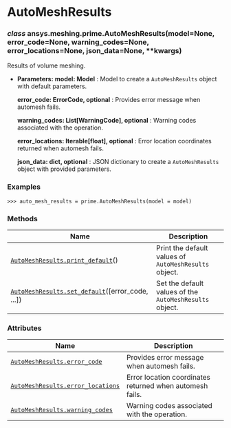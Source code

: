 # AutoMeshResults



### *class* ansys.meshing.prime.AutoMeshResults(model=None, error_code=None, warning_codes=None, error_locations=None, json_data=None, \*\*kwargs)

Results of volume meshing.

* **Parameters:**
  **model: Model**
  : Model to create a `AutoMeshResults` object with default parameters.

  **error_code: ErrorCode, optional**
  : Provides error message when automesh fails.

  **warning_codes: List[WarningCode], optional**
  : Warning codes associated with the operation.

  **error_locations: Iterable[float], optional**
  : Error location coordinates returned when automesh fails.

  **json_data: dict, optional**
  : JSON dictionary to create a `AutoMeshResults` object with provided parameters.

### Examples

```pycon
>>> auto_mesh_results = prime.AutoMeshResults(model = model)
```

<!-- !! processed by numpydoc !! -->

### Methods

| Name | Description |
|--------------------------------------------------------------------------------------------------------------------------------------------------------|---------------------------------------------------------|
| [`AutoMeshResults.print_default`](ansys.meshing.prime.AutoMeshResults.print_default.md#ansys.meshing.prime.AutoMeshResults.print_default)()            | Print the default values of `AutoMeshResults` object.   |
| [`AutoMeshResults.set_default`](ansys.meshing.prime.AutoMeshResults.set_default.md#ansys.meshing.prime.AutoMeshResults.set_default)([error_code, ...]) | Set the default values of the `AutoMeshResults` object. |

### Attributes

| Name | Description |
|-------------------------------------------------------------------------------------------------------------------------------------------------|----------------------------------------------------------|
| [`AutoMeshResults.error_code`](ansys.meshing.prime.AutoMeshResults.error_code.md#ansys.meshing.prime.AutoMeshResults.error_code)                | Provides error message when automesh fails.              |
| [`AutoMeshResults.error_locations`](ansys.meshing.prime.AutoMeshResults.error_locations.md#ansys.meshing.prime.AutoMeshResults.error_locations) | Error location coordinates returned when automesh fails. |
| [`AutoMeshResults.warning_codes`](ansys.meshing.prime.AutoMeshResults.warning_codes.md#ansys.meshing.prime.AutoMeshResults.warning_codes)       | Warning codes associated with the operation.             |

